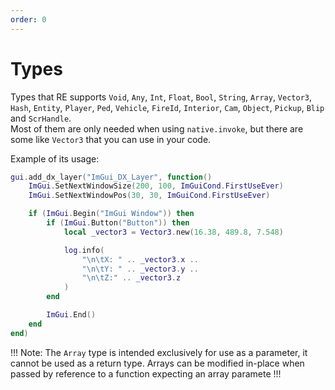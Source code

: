 ```yaml
---
order: 0
---
```


# Types

Types that RE supports `Void`, `Any`, `Int`, `Float`, `Bool`, `String`, `Array`, `Vector3`, `Hash`, `Entity`, `Player`, `Ped`, `Vehicle`, `FireId`, `Interior`, `Cam`, `Object`, `Pickup`, `Blip` and `ScrHandle`.\
Most of them are only needed when using `native.invoke`, but there are some like `Vector3` that you can use in your code. 

Example of its usage:
```lua
gui.add_dx_layer("ImGui_DX_Layer", function()
    ImGui.SetNextWindowSize(200, 100, ImGuiCond.FirstUseEver)
    ImGui.SetNextWindowPos(30, 30, ImGuiCond.FirstUseEver)

    if (ImGui.Begin("ImGui Window")) then
        if (ImGui.Button("Button")) then
            local _vector3 = Vector3.new(16.38, 489.8, 7.548)

            log.info(
                "\n\tX: " .. _vector3.x ..
                "\n\tY: " .. _vector3.y ..
                "\n\tZ:" .. _vector3.z
            )
        end

        ImGui.End() 
    end
end)
```
!!!
Note: The `Array` type is intended exclusively for use as a parameter, it cannot be used as a return type. Arrays can be modified in-place when passed by reference to a function expecting an array paramete
!!!
